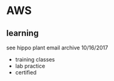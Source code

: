 # AWS

## learning

see hippo plant email archive 10/16/2017

* training classes
* lab practice
* certified
